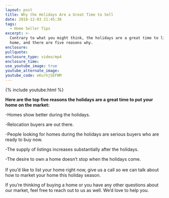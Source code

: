 ```yaml
---
layout: post
title: Why the Holidays Are a Great Time to Sell
date: 2018-12-03 21:45:38
tags:
  - Home Seller Tips
excerpt: >-
  Contrary to what you might think, the holidays are a great time to list your
  home, and there are five reasons why.
enclosure:
pullquote:
enclosure_type: video/mp4
enclosure_time:
use_youtube_image: true
youtube_alternate_image:
youtube_code: eKurhjSEFNM
---
```


{% include youtube.html %}

**Here are the top five reasons the holidays are a great time to put your home on the market:**

-Homes show better during the holidays.

-Relocation buyers are out there.

-People looking for homes during the holidays are serious buyers who are ready to buy now.

-The supply of listings increases substantially after the holidays.

-The desire to own a home doesn’t stop when the holidays come.<br><br>If you’d like to list your home right now, give us a call so we can talk about how to market your home this holiday season.

If you’re thinking of buying a home or you have any other questions about our market, feel free to reach out to us as well. We’d love to help you.

&nbsp;
